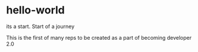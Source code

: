 # hello-world
its a start. Start of a journey

This is the first of many reps to be created as a part of becoming developer 2.0
